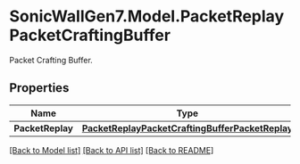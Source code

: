 # SonicWallGen7.Model.PacketReplayPacketCraftingBuffer
Packet Crafting Buffer.

## Properties

Name | Type | Description | Notes
------------ | ------------- | ------------- | -------------
**PacketReplay** | [**PacketReplayPacketCraftingBufferPacketReplay**](PacketReplayPacketCraftingBufferPacketReplay.md) |  | [optional] 

[[Back to Model list]](../README.md#documentation-for-models) [[Back to API list]](../README.md#documentation-for-api-endpoints) [[Back to README]](../README.md)

